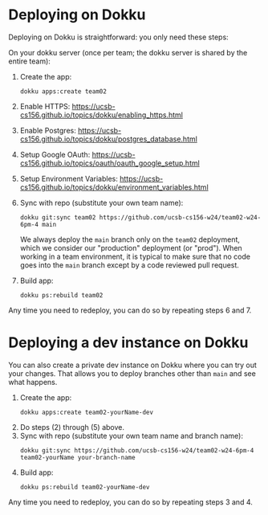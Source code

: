 
# Deploying on Dokku

Deploying on Dokku is straightforward: you only need these steps:

On your dokku server (once per team; the dokku server is shared by the entire team):

1. Create the app: 
   ```
   dokku apps:create team02
   ```
2. Enable HTTPS: <https://ucsb-cs156.github.io/topics/dokku/enabling_https.html>
3. Enable Postgres: <https://ucsb-cs156.github.io/topics/dokku/postgres_database.html>
4. Setup Google OAuth: <https://ucsb-cs156.github.io/topics/oauth/oauth_google_setup.html>
5. Setup Environment Variables: <https://ucsb-cs156.github.io/topics/dokku/environment_variables.html>
6. Sync with repo (substitute your own team name):
   ```
   dokku git:sync team02 https://github.com/ucsb-cs156-w24/team02-w24-6pm-4 main
   ```

   We always deploy the `main` branch only on the `team02` deployment, which we consider our "production" deployment (or "prod").  When working in a team environment, it is typical
   to make sure that no code goes into the `main` branch except
   by a code reviewed pull request.

7. Build app:
   ```
   dokku ps:rebuild team02
   ```

Any time you need to redeploy, you can do so by repeating steps 6 and 7.

# Deploying a dev instance on Dokku

You can also create a private dev instance on Dokku
where you can try out your changes.  That allows you to 
deploy branches other than `main` and see what happens.

1. Create the app: 
   ```
   dokku apps:create team02-yourName-dev
   ```
2. Do steps (2) through (5) above.
3. Sync with repo (substitute your own team name and branch name):
   ```
   dokku git:sync https://github.com/ucsb-cs156-w24/team02-w24-6pm-4 team02-yourName your-branch-name
   ```
4. Build app:
   ```
   dokku ps:rebuild team02-yourName-dev
   ```

Any time you need to redeploy, you can do so by repeating steps 3 and 4.


